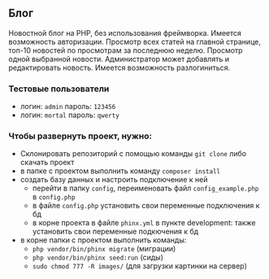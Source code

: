 ## Блог
Новостной блог на PHP, без использования фреймворка. Имеется возможность авторизации.
Просмотр всех статей на главной странице, топ-10 новостей по просмотрам за последнюю неделю.
Просмотр одной выбранной новости.
Администратор может добавлять и редактировать новость.
Имеется возможность разлогиниться.

### Тестовые пользователи

 - логин: ``admin`` пароль: ``123456``
 - логин: ``mortal`` пароль: ``qwerty``  
### Чтобы развернуть проект, нужно:

  - Склонировать репозиторий с помощью команды ``git clone`` либо скачать проект
  - в папке с проектом выполнить команду ``composer install``
  - создать базу данных и настроить подключение к ней
    - перейти в папку ``config``, переименовать файл ``config_example.php`` в ``config.php``
    - в файле ``config.php`` установить свои переменные подключения к бд
    - в корне проекта в файле ``phinx.yml`` в пункте development: также установить свои переменные подкючения к бд
  - в корне папки с проектом выполнить команды:
    - ``php vendor/bin/phinx migrate`` (миграции)
    - ``php vendor/bin/phinx seed:run`` (сиды)
    - ``sudo chmod 777 -R images/`` (для загрузки картинки на сервер)

    
  


